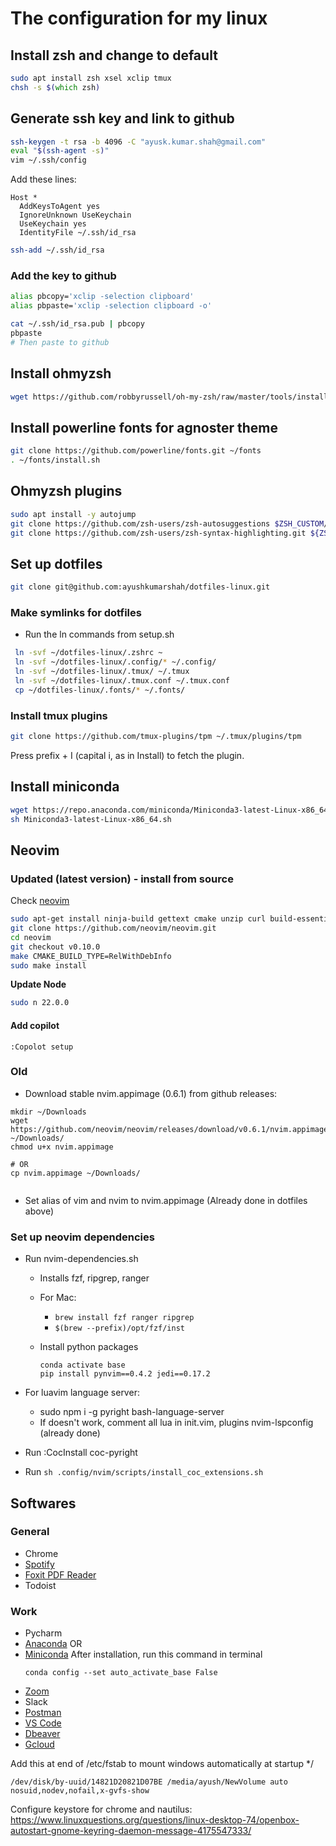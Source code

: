 # The configuration for my linux

<!-- ## First, change bash to zsh (Linux) --> 
<!-- ``` -->
<!-- sudo apt install -y zsh -->
<!-- chsh -s $(which zsh) -->
<!-- ``` -->
<!-- ## Logout and login, then run setup.sh -->
<!-- ``` -->
<!-- chmod +x ~/Desktop/dotfiles-linux/setup.sh -->
<!-- . ~/Desktop/dotfiles-linux/setup.sh -->
<!-- ``` -->

<!-- ## Repeated steps -->
<!-- [Add ssh key to github](https://help.github.com/en/github/authenticating-to-github/generating-a-new-ssh-key-and-adding-it-to-the-ssh-agent) -->

## Install zsh and change to default

```zsh
sudo apt install zsh xsel xclip tmux
chsh -s $(which zsh)
```

## Generate ssh key and link to github

```zsh
ssh-keygen -t rsa -b 4096 -C "ayusk.kumar.shah@gmail.com"
eval "$(ssh-agent -s)"
vim ~/.ssh/config
```

Add these lines:
```
Host *
  AddKeysToAgent yes
  IgnoreUnknown UseKeychain
  UseKeychain yes
  IdentityFile ~/.ssh/id_rsa
```

```zsh
ssh-add ~/.ssh/id_rsa
```

### Add the key to github

```zsh
alias pbcopy='xclip -selection clipboard'
alias pbpaste='xclip -selection clipboard -o'

cat ~/.ssh/id_rsa.pub | pbcopy
pbpaste
# Then paste to github
```

## Install ohmyzsh
```zsh
wget https://github.com/robbyrussell/oh-my-zsh/raw/master/tools/install.sh -O - | zsh
```

## Install powerline fonts for agnoster theme

```zsh
git clone https://github.com/powerline/fonts.git ~/fonts
. ~/fonts/install.sh
```

## Ohmyzsh plugins

```zsh
sudo apt install -y autojump
git clone https://github.com/zsh-users/zsh-autosuggestions $ZSH_CUSTOM/plugins/zsh-autosuggestions
git clone https://github.com/zsh-users/zsh-syntax-highlighting.git ${ZSH_CUSTOM:-~/.oh-my-zsh/custom}/plugins/zsh-syntax-highlighting
```

## Set up dotfiles

```zsh
git clone git@github.com:ayushkumarshah/dotfiles-linux.git
```

### Make symlinks for dotfiles
- Run the ln commands from setup.sh
 
 ```zsh
  ln -svf ~/dotfiles-linux/.zshrc ~
  ln -svf ~/dotfiles-linux/.config/* ~/.config/
  ln -svf ~/dotfiles-linux/.tmux/ ~/.tmux
  ln -svf ~/dotfiles-linux/.tmux.conf ~/.tmux.conf
  cp ~/dotfiles-linux/.fonts/* ~/.fonts/
 ```
### Install tmux plugins

```zsh
git clone https://github.com/tmux-plugins/tpm ~/.tmux/plugins/tpm
```

Press prefix + I (capital i, as in Install) to fetch the plugin.

## Install miniconda
```bash
wget https://repo.anaconda.com/miniconda/Miniconda3-latest-Linux-x86_64.sh
sh Miniconda3-latest-Linux-x86_64.sh
```

## Neovim

### Updated (latest version) - install from source

Check [neovim](https://github.com/neovim/neovim/blob/master/INSTALL.md#install-from-source)

```bash
sudo apt-get install ninja-build gettext cmake unzip curl build-essential
git clone https://github.com/neovim/neovim.git
cd neovim
git checkout v0.10.0
make CMAKE_BUILD_TYPE=RelWithDebInfo
sudo make install
```

**Update Node**
```bash
sudo n 22.0.0
```

#### Add copilot
```vim
:Copolot setup
```

### Old

- Download stable nvim.appimage (0.6.1) from github releases:
```  
mkdir ~/Downloads
wget https://github.com/neovim/neovim/releases/download/v0.6.1/nvim.appimage ~/Downloads/
chmod u+x nvim.appimage

# OR
cp nvim.appimage ~/Downloads/


```

- Set alias of vim and nvim to nvim.appimage (Already done in dotfiles above)

### Set up neovim dependencies

- Run nvim-dependencies.sh
  - Installs fzf, ripgrep, ranger
  - For Mac: 
    - `brew install fzf ranger ripgrep`
    - `$(brew --prefix)/opt/fzf/inst`

  - Install python packages
    ```
    conda activate base
    pip install pynvim==0.4.2 jedi==0.17.2
    ```

- For luavim language server:
  * sudo npm i -g pyright bash-language-server
  * If doesn't work, comment all lua in init.vim, plugins nvim-lspconfig
      (already done)
- Run :CocInstall coc-pyright
- Run `sh .config/nvim/scripts/install_coc_extensions.sh`

## Softwares

### General
* Chrome
* [Spotify](http://www.spotify.com/download?_ga=2.119251337.1285576053.1579697598-1908647167.1579697598)
* [Foxit PDF Reader](https://www.foxitsoftware.com/pdf-reader/)
* Todoist

### Work
* Pycharm
* [Anaconda](https://www.anaconda.com/distribution/#download-section) OR
* [Miniconda](https://docs.conda.io/en/latest/miniconda.html)
  After installation, run this command in terminal
  ```
  conda config --set auto_activate_base False
  ```
* [Zoom](https://zoom.us/download)
* Slack
* [Postman](https://www.getpostman.com/downloads/)
* [VS Code](https://code.visualstudio.com/download)
* [Dbeaver](https://dbeaver.io/download/)
* [Gcloud](https://cloud.google.com/sdk/install#installation_options)
  
Add this at end of /etc/fstab  to mount windows automatically at startup */
```
/dev/disk/by-uuid/14821D20821D07BE /media/ayush/NewVolume auto nosuid,nodev,nofail,x-gvfs-show 
```

Configure keystore for chrome and nautilus: 
https://www.linuxquestions.org/questions/linux-desktop-74/openbox-autostart-gnome-keyring-daemon-message-4175547333/
